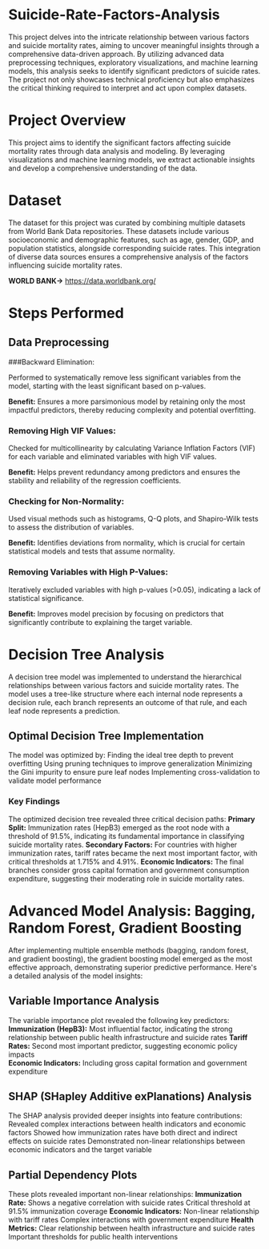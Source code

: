 # Suicide-Rate-Factors-Analysis
This project delves into the intricate relationship between various factors and suicide mortality rates, aiming to uncover meaningful insights through a comprehensive data-driven approach. By utilizing advanced data preprocessing techniques, exploratory visualizations, and machine learning models, this analysis seeks to identify significant predictors of suicide rates. The project not only showcases technical proficiency but also emphasizes the critical thinking required to interpret and act upon complex datasets.
# Project Overview

This project aims to identify the significant factors affecting suicide mortality rates through data analysis and modeling. By leveraging visualizations and machine learning models, we extract actionable insights and develop a comprehensive understanding of the data.

# Dataset

The dataset for this project was curated by combining multiple datasets from World Bank Data repositories. These datasets include various socioeconomic and demographic features, such as age, gender, GDP, and population statistics, alongside corresponding suicide rates. This integration of diverse data sources ensures a comprehensive analysis of the factors influencing suicide mortality rates.  

**WORLD BANK->** https://data.worldbank.org/

# Steps Performed

## Data Preprocessing

###Backward Elimination:

Performed to systematically remove less significant variables from the model, starting with the least significant based on p-values.

**Benefit:** Ensures a more parsimonious model by retaining only the most impactful predictors, thereby reducing complexity and potential overfitting.

### Removing High VIF Values:

Checked for multicollinearity by calculating Variance Inflation Factors (VIF) for each variable and eliminated variables with high VIF values.

**Benefit:** Helps prevent redundancy among predictors and ensures the stability and reliability of the regression coefficients.

### Checking for Non-Normality:

Used visual methods such as histograms, Q-Q plots, and Shapiro-Wilk tests to assess the distribution of variables.

**Benefit:** Identifies deviations from normality, which is crucial for certain statistical models and tests that assume normality.

### Removing Variables with High P-Values:

Iteratively excluded variables with high p-values (>0.05), indicating a lack of statistical significance.

**Benefit:** Improves model precision by focusing on predictors that significantly contribute to explaining the target variable.





# Decision Tree Analysis
A decision tree model was implemented to understand the hierarchical relationships between various factors and suicide mortality rates. The model uses a tree-like structure where each internal node represents a decision rule, each branch represents an outcome of that rule, and each leaf node represents a prediction.
## Optimal Decision Tree Implementation
The model was optimized by:
Finding the ideal tree depth to prevent overfitting
Using pruning techniques to improve generalization
Minimizing the Gini impurity to ensure pure leaf nodes
Implementing cross-validation to validate model performance
### Key Findings
The optimized decision tree revealed three critical decision paths:
**Primary Split:** Immunization rates (HepB3) emerged as the root node with a threshold of 91.5%, indicating its fundamental importance in classifying suicide mortality rates.
**Secondary Factors:** For countries with higher immunization rates, tariff rates became the next most important factor, with critical thresholds at 1.715% and 4.91%.
**Economic Indicators:** The final branches consider gross capital formation and government consumption expenditure, suggesting their moderating role in suicide mortality rates.


# Advanced Model Analysis: Bagging, Random Forest, Gradient Boosting
After implementing multiple ensemble methods (bagging, random forest, and gradient boosting), the gradient boosting model emerged as the most effective approach, demonstrating superior predictive performance. Here's a detailed analysis of the model insights:
## Variable Importance Analysis
The variable importance plot revealed the following key predictors:
**Immunization (HepB3):** Most influential factor, indicating the strong relationship between public health infrastructure and suicide rates
**Tariff Rates:** Second most important predictor, suggesting economic policy impacts  
**Economic Indicators:** Including gross capital formation and government expenditure
## SHAP (SHapley Additive exPlanations) Analysis
The SHAP analysis provided deeper insights into feature contributions:
Revealed complex interactions between health indicators and economic factors
Showed how immunization rates have both direct and indirect effects on suicide rates
Demonstrated non-linear relationships between economic indicators and the target variable
## Partial Dependency Plots
These plots revealed important non-linear relationships:
**Immunization Rate:**
Shows a negative correlation with suicide rates
Critical threshold at 91.5% immunization coverage
**Economic Indicators:**
Non-linear relationship with tariff rates
Complex interactions with government expenditure
**Health Metrics:**
Clear relationship between health infrastructure and suicide rates
Important thresholds for public health interventions
